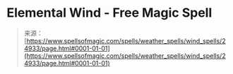 <!--yml

category: 未分类

date: 2024-06-12 19:11:22

-->

# Elemental Wind - Free Magic Spell

> 来源：[https://www.spellsofmagic.com/spells/weather_spells/wind_spells/24933/page.html#0001-01-01](https://www.spellsofmagic.com/spells/weather_spells/wind_spells/24933/page.html#0001-01-01)
